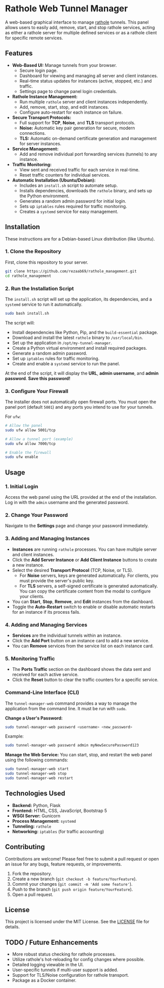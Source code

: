 # Rathole Web Tunnel Manager

A web-based graphical interface to manage [rathole](https://github.com/rathole-org/rathole) tunnels. This panel allows users to easily add, remove, start, and stop rathole services, acting as either a rathole server for multiple defined services or as a rathole client for specific remote services.

## Features

*   **Web-Based UI:** Manage tunnels from your browser.
    *   Secure login page.
    *   Dashboard for viewing and managing all server and client instances.
    *   Real-time status updates for instances (active, stopped, etc.) and traffic.
    *   Settings page to change panel login credentials.
*   **Rathole Instance Management:**
    *   Run multiple `rathole` server and client instances independently.
    *   Add, remove, start, stop, and edit instances.
    *   Configure auto-restart for each instance on failure.
*   **Secure Transport Protocols:**
    *   Full support for **TCP**, **Noise**, and **TLS** transport protocols.
    *   **Noise:** Automatic key pair generation for secure, modern connections.
    *   **TLS:** Automatic on-demand certificate generation and management for server instances.
*   **Service Management:**
    *   Add and remove individual port forwarding services (tunnels) to any instance.
*   **Traffic Monitoring:**
    *   View sent and received traffic for each service in real-time.
    *   Reset traffic counters for individual services.
*   **Automatic Installation (Ubuntu/Debian):**
    *   Includes an `install.sh` script to automate setup.
    *   Installs dependencies, downloads the `rathole` binary, and sets up the Python environment.
    *   Generates a random admin password for initial login.
    *   Sets up `iptables` rules required for traffic monitoring.
    *   Creates a `systemd` service for easy management.

## Installation

These instructions are for a Debian-based Linux distribution (like Ubuntu).

### 1. Clone the Repository

First, clone this repository to your server.

```bash
git clone https://github.com/rezaab69/rathole_management.git
cd rathole_management
```

### 2. Run the Installation Script

The `install.sh` script will set up the application, its dependencies, and a `systemd` service to run it automatically.

```bash
sudo bash install.sh
```

The script will:
- Install dependencies like Python, Pip, and the `build-essential` package.
- Download and install the latest `rathole` binary to `/usr/local/bin`.
- Set up the application in `/opt/my-tunnel-manager`.
- Create a Python virtual environment and install required packages.
- Generate a random admin password.
- Set up `iptables` rules for traffic monitoring.
- Create and enable a `systemd` service to run the panel.

At the end of the script, it will display the **URL**, **admin username**, and **admin password**. **Save this password!**

### 3. Configure Your Firewall

The installer does not automatically open firewall ports. You must open the panel port (default `5001`) and any ports you intend to use for your tunnels.

For `ufw`:
```bash
# Allow the panel
sudo ufw allow 5001/tcp

# Allow a tunnel port (example)
sudo ufw allow 7000/tcp

# Enable the firewall
sudo ufw enable
```

## Usage

### 1. Initial Login

Access the web panel using the URL provided at the end of the installation. Log in with the `admin` username and the generated password.

### 2. Change Your Password

Navigate to the **Settings** page and change your password immediately.

### 3. Adding and Managing Instances

-   **Instances** are running `rathole` processes. You can have multiple server and client instances.
-   Click the **Add Server Instance** or **Add Client Instance** buttons to create a new instance.
-   Select the desired **Transport Protocol** (TCP, Noise, or TLS).
    -   For **Noise** servers, keys are generated automatically. For clients, you must provide the server's public key.
    -   For **TLS** servers, a self-signed certificate is generated automatically. You can copy the certificate content from the modal to configure your clients.
-   You can **Start**, **Stop**, **Remove**, and **Edit** instances from the dashboard.
-   Toggle the **Auto-Restart** switch to enable or disable automatic restarts for an instance if its process fails.

### 4. Adding and Managing Services

-   **Services** are the individual tunnels within an instance.
-   Click the **Add Port** button on an instance card to add a new service.
-   You can **Remove** services from the service list on each instance card.

### 5. Monitoring Traffic

-   The **Ports Traffic** section on the dashboard shows the data sent and received for each active service.
-   Click the **Reset** button to clear the traffic counters for a specific service.

### Command-Line Interface (CLI)

The `tunnel-manager-web` command provides a way to manage the application from the command line. It must be run with `sudo`.

**Change a User's Password:**
```bash
sudo tunnel-manager-web password <username> <new_password>
```
Example:
```bash
sudo tunnel-manager-web password admin myNewSecurePassword123
```

**Manage the Web Service:**
You can start, stop, and restart the web panel using the following commands:
```bash
sudo tunnel-manager-web start
sudo tunnel-manager-web stop
sudo tunnel-manager-web restart
```

## Technologies Used

*   **Backend:** Python, Flask
*   **Frontend:** HTML, CSS, JavaScript, Bootstrap 5
*   **WSGI Server:** Gunicorn
*   **Process Management:** `systemd`
*   **Tunneling:** `rathole`
*   **Networking:** `iptables` (for traffic accounting)

## Contributing

Contributions are welcome! Please feel free to submit a pull request or open an issue for any bugs, feature requests, or improvements.

1.  Fork the repository.
2.  Create a new branch (`git checkout -b feature/YourFeature`).
3.  Commit your changes (`git commit -m 'Add some feature'`).
4.  Push to the branch (`git push origin feature/YourFeature`).
5.  Open a pull request.

## License

This project is licensed under the MIT License. See the [LICENSE](LICENSE) file for details.

## TODO / Future Enhancements

*   More robust status checking for rathole processes.
*   Utilize rathole's hot-reloading for config changes where possible.
*   Detailed logging viewable in the UI.
*   User-specific tunnels if multi-user support is added.
*   Support for TLS/Noise configuration for rathole transport.
*   Package as a Docker container.
